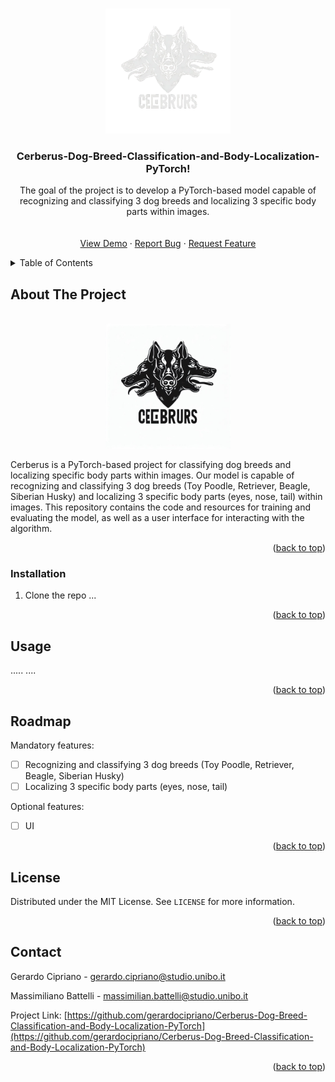 <!-- Improved compatibility of back to top link: See: https://github.com/othneildrew/Best-README-Template/pull/73 -->

<a name="readme-top"></a>

<!--
*** Thanks for checking out the Best-README-Template. If you have a suggestion
*** that would make this better, please fork the repo and create a pull request
*** or simply open an issue with the tag "enhancement".
*** Don't forget to give the project a star!
*** Thanks again! Now go create something AMAZING! :D
-->

<!-- PROJECT LOGO -->
<br />
<div align="center">
  <a href="https://github.com/gerardocipriano/Cerberus-Dog-Breed-Classification-and-Body-Localization-PyTorch">
    <img src="res/secondLogo.png" alt="Logo" width="200">
  </a>

<h3 align="center">Cerberus-Dog-Breed-Classification-and-Body-Localization-PyTorch!</h3>

  <p align="center">
    The goal of the project is to develop a PyTorch-based model capable of recognizing and classifying 3 dog breeds and localizing 3 specific body parts within images.
    <br />
    <br />
    <br />
    <a href="https://Cerberus-Dog-Breed-Classification-and-Body-Localization-PyTorch.tk/">View Demo</a>
    ·
    <a href="https://github.com/gerardocipriano/Cerberus-Dog-Breed-Classification-and-Body-Localization-PyTorch/issues">Report Bug</a>
    ·
    <a href="https://github.com/gerardocipriano/Cerberus-Dog-Breed-Classification-and-Body-Localization-PyTorch/issues">Request Feature</a>
  </p>
</div>
</div>

<!-- TABLE OF CONTENTS -->
<details>
  <summary>Table of Contents</summary>
  <ol>
    <li>
      <a href="#about-the-project">About The Project</a>
    </li>
    <li>
      <a href="#getting-started">Getting Started</a>
      <ul>
        <li><a href="#installation">Installation</a></li>
      </ul>
    </li>
    <li><a href="#usage">Usage</a></li>
    <li><a href="#roadmap">Roadmap</a></li>
    <li><a href="#license">License</a></li>
    <li><a href="#contact">Contact</a></li>
  </ol>
</details>

<!-- ABOUT THE PROJECT -->

## About The Project

<br />
<div align="center">
  <a href="https://github.com/gerardocipriano/Cerberus-Dog-Breed-Classification-and-Body-Localization-PyTorch">
    <img src="res/cerberus-logo.jpg" alt="Logo" width="200">
  </a>
  <p align="center">
</div>
Cerberus is a PyTorch-based project for classifying dog breeds and localizing specific body parts within images. Our model is capable of recognizing and classifying 3 dog breeds (Toy Poodle, Retriever, Beagle, Siberian Husky) and localizing 3 specific body parts (eyes, nose, tail) within images. This repository contains the code and resources for training and evaluating the model, as well as a user interface for interacting with the algorithm.

<p align="right">(<a href="#readme-top">back to top</a>)</p>

<!-- GETTING STARTED -->

### Installation

1. Clone the repo
   ...

<p align="right">(<a href="#readme-top">back to top</a>)</p>

<!-- USAGE EXAMPLES -->

## Usage

.....
....

<p align="right">(<a href="#readme-top">back to top</a>)</p>

<!-- ROADMAP -->

## Roadmap

Mandatory features:

- [ ] Recognizing and classifying 3 dog breeds (Toy Poodle, Retriever, Beagle, Siberian Husky)
- [ ] Localizing 3 specific body parts (eyes, nose, tail)

Optional features:

- [ ] UI

<p align="right">(<a href="#readme-top">back to top</a>)</p>

<!-- LICENSE -->

## License

Distributed under the MIT License. See `LICENSE` for more information.

<p align="right">(<a href="#readme-top">back to top</a>)</p>

<!-- CONTACT -->

## Contact

Gerardo Cipriano - gerardo.cipriano@studio.unibo.it <br />

Massimiliano Battelli - massimilian.battelli@studio.unibo.it <br />

Project Link: [https://github.com/gerardocipriano/Cerberus-Dog-Breed-Classification-and-Body-Localization-PyTorch](https://github.com/gerardocipriano/Cerberus-Dog-Breed-Classification-and-Body-Localization-PyTorch)

<p align="right">(<a href="#readme-top">back to top</a>)</p>

<!-- MARKDOWN LINKS & IMAGES -->

[license-url]: https://github.com/gerardocipriano/Cerberus-Dog-Breed-Classification-and-Body-Localization-PyTorchblob/master/LICENSE
[product-screenshot]: res/secondLogo.png
